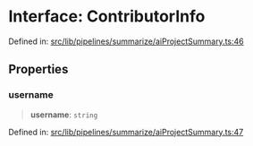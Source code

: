 # Interface: ContributorInfo

Defined in: [src/lib/pipelines/summarize/aiProjectSummary.ts:46](https://github.com/elizaOS/elizaos.github.io/blob/4810f50019028b92f4f2a0ac31323fd787c7f288/src/lib/pipelines/summarize/aiProjectSummary.ts#L46)

## Properties

### username

> **username**: `string`

Defined in: [src/lib/pipelines/summarize/aiProjectSummary.ts:47](https://github.com/elizaOS/elizaos.github.io/blob/4810f50019028b92f4f2a0ac31323fd787c7f288/src/lib/pipelines/summarize/aiProjectSummary.ts#L47)
